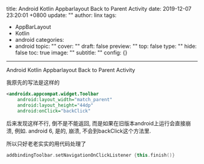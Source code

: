 title: Android Kotlin Appbarlayout Back to Parent Activity
date: 2019-12-07 23:20:01 +0800
update: ""
author: linx
tags:
- AppBarLayout
- Kotlin
- android
categories:
- android
topic: ""
cover: ""
draft: false
preview: ""
top: false
type: ""
hide: false
toc: true
image: ""
subtitle: ""
config: {}


---


Android Kotlin Appbarlayout Back to Parent Activity
<!--more-->

我原先的写法是这样的

```xml
<androidx.appcompat.widget.Toolbar
    android:layout_width="match_parent"
    android:layout_height="44dp"
    android:onClick="backClick"
```
后来发现这样不行, 倒不是不能返回, 而是如果在旧版本android上运行会直接崩溃, 例如. android 6, 是的, 崩溃, 不会到backClick这个方法里.

所以只好老老实实的用代码处理了

```kotlin
addbindingToolbar.setNavigationOnClickListener {this.finish()}
```
